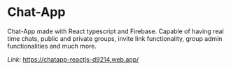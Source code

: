 # Chat-App

Chat-App made with React typescript and Firebase. Capable of having real time chats, public and private groups, invite link functionality, group admin functionalities and much more.

_Link:_ https://chatapp-reactjs-d9214.web.app/

